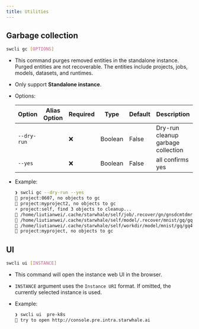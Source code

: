 ```yaml
---
title: Utilities
---
```


## Garbage collection

```bash
swcli gc [OPTIONS]
```

- This command purges removed entities in the standalone instance. Purged entities are not recoverable. The entities include projects, jobs, models, datasets, and runtimes.
- Only support **Standalone instance**.
- Options:

    |Option|Alias Option|Required|Type|Default|Description|
    |------|--------|-------|-----------|-----|-----------|
    |`--dry-run`||❌|Boolean|False|Dry-run cleanup garbage collection|
    |`--yes`||❌|Boolean|False|all confirms yes|

- Example:

    ```bash
    ❯ swcli gc --dry-run --yes
    🦌 project:0607, no objects to gc
    🦌 project:myproject2, no objects to gc
    ⚡ project:self, find 3 objects to cleanup...
    🚫 /home/liutianwei/.cache/starwhale/self/job/.recover/gn/gnsdcmtdmrqtemtfgeztgzddmr4xc2i
    🚫 /home/liutianwei/.cache/starwhale/self/model/.recover/mnist/gq/gq4wmmrrgazwknrtmftdgyjzmfwxczi.swmp
    🚫 /home/liutianwei/.cache/starwhale/self/workdir/model/mnist/gq/gq4wmmrrgazwknrtmftdgyjzmfwxczi
    🦌 project:myproject, no objects to gc
    ```

## UI

```bash
swcli ui [INSTANCE]
```

- This command will open the instance web UI in the browser.
- `INSTANCE` argument uses the `Instance URI` format. If omitted, the currently selected instance is used.
- Example:

    ```bash
    ❯ swcli ui  pre-k8s
    👏 try to open http://console.pre.intra.starwhale.ai
    ```
